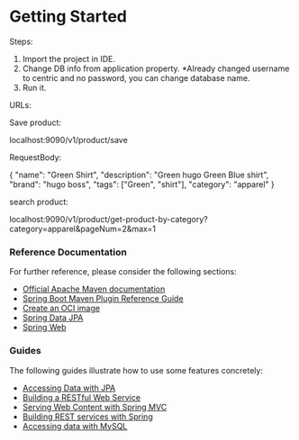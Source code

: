 # Getting Started

Steps:

1. Import the project in IDE. 
2. Change DB info from application property. *Already changed username to centric and no password, you can change database name.
3. Run it. 

URLs:

Save product:

localhost:9090/v1/product/save

RequestBody:

{
"name": "Green Shirt",
"description": "Green hugo Green Blue shirt",
"brand": "hugo boss",
"tags": ["Green", "shirt"],
"category": "apparel"
}



search product:

localhost:9090/v1/product/get-product-by-category?category=apparel&pageNum=2&max=1












### Reference Documentation

For further reference, please consider the following sections:

* [Official Apache Maven documentation](https://maven.apache.org/guides/index.html)
* [Spring Boot Maven Plugin Reference Guide](https://docs.spring.io/spring-boot/docs/2.7.0/maven-plugin/reference/html/)
* [Create an OCI image](https://docs.spring.io/spring-boot/docs/2.7.0/maven-plugin/reference/html/#build-image)
* [Spring Data JPA](https://docs.spring.io/spring-boot/docs/2.7.0/reference/htmlsingle/#boot-features-jpa-and-spring-data)
* [Spring Web](https://docs.spring.io/spring-boot/docs/2.7.0/reference/htmlsingle/#boot-features-developing-web-applications)

### Guides

The following guides illustrate how to use some features concretely:

* [Accessing Data with JPA](https://spring.io/guides/gs/accessing-data-jpa/)
* [Building a RESTful Web Service](https://spring.io/guides/gs/rest-service/)
* [Serving Web Content with Spring MVC](https://spring.io/guides/gs/serving-web-content/)
* [Building REST services with Spring](https://spring.io/guides/tutorials/bookmarks/)
* [Accessing data with MySQL](https://spring.io/guides/gs/accessing-data-mysql/)

